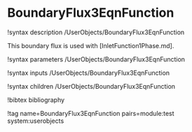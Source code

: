 # BoundaryFlux3EqnFunction

!syntax description /UserObjects/BoundaryFlux3EqnFunction

This boundary flux is used with [InletFunction1Phase.md].

!syntax parameters /UserObjects/BoundaryFlux3EqnFunction

!syntax inputs /UserObjects/BoundaryFlux3EqnFunction

!syntax children /UserObjects/BoundaryFlux3EqnFunction

!bibtex bibliography

!tag name=BoundaryFlux3EqnFunction pairs=module:test system:userobjects
